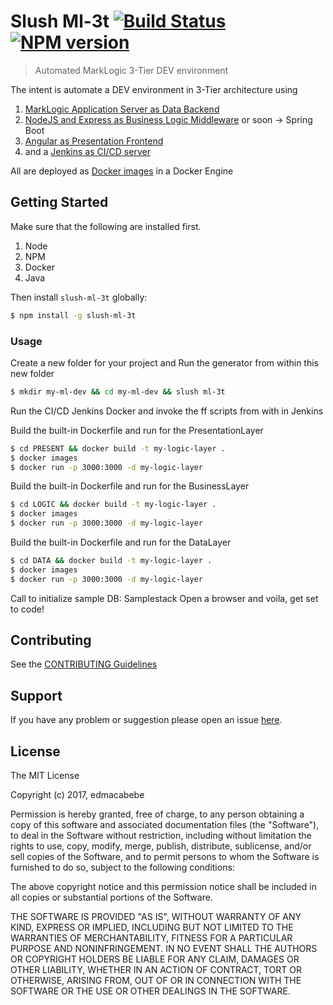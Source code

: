 # Slush Ml-3t [![Build Status](https://secure.travis-ci.org/edmacabebe/slush-ml-3t.png?branch=master)](https://travis-ci.org/edmacabebe/slush-ml-3t) [![NPM version](https://badge-me.herokuapp.com/api/npm/slush-ml-3t.png)](http://badges.enytc.com/for/npm/slush-ml-3t)

> Automated MarkLogic 3-Tier DEV environment

The intent is automate a DEV environment in 3-Tier architecture using 
1. [MarkLogic Application Server as Data Backend](www.marklogic.com)
2. [NodeJS and Express as Business Logic Middleware](www.npmjs.com) or soon -> Spring Boot
3. [Angular as Presentation Frontend](cli.angular.cio)
4. and a [Jenkins as CI/CD server](www.jenkins.org) 

All are deployed as [Docker images](www.docker.com) in a Docker Engine



## Getting Started

Make sure that the following are installed first.
1. Node
2. NPM
3. Docker
4. Java

Then install `slush-ml-3t` globally:

```bash
$ npm install -g slush-ml-3t
```

### Usage

Create a new folder for your project and Run the generator from within this new folder

```bash
$ mkdir my-ml-dev && cd my-ml-dev && slush ml-3t
```

Run the CI/CD Jenkins Docker and invoke the ff scripts from with in Jenkins

Build the built-in Dockerfile and run for the PresentationLayer

```bash
$ cd PRESENT && docker build -t my-logic-layer .
$ docker images
$ docker run -p 3000:3000 -d my-logic-layer
```
Build the built-in Dockerfile and run for the BusinessLayer

```bash
$ cd LOGIC && docker build -t my-logic-layer .
$ docker images
$ docker run -p 3000:3000 -d my-logic-layer
```

Build the built-in Dockerfile and run for the DataLayer

```bash
$ cd DATA && docker build -t my-logic-layer .
$ docker images
$ docker run -p 3000:3000 -d my-logic-layer
```

Call to initialize sample DB: Samplestack 
Open a browser and voila, get set to code!


## Contributing

See the [CONTRIBUTING Guidelines](https://github.com/edmacabebe/slush-ml-3t/blob/master/CONTRIBUTING.md)

## Support
If you have any problem or suggestion please open an issue [here](https://github.com/edmacabebe/slush-ml-3t/issues).

## License 

The MIT License

Copyright (c) 2017, edmacabebe

Permission is hereby granted, free of charge, to any person
obtaining a copy of this software and associated documentation
files (the "Software"), to deal in the Software without
restriction, including without limitation the rights to use,
copy, modify, merge, publish, distribute, sublicense, and/or sell
copies of the Software, and to permit persons to whom the
Software is furnished to do so, subject to the following
conditions:

The above copyright notice and this permission notice shall be
included in all copies or substantial portions of the Software.

THE SOFTWARE IS PROVIDED "AS IS", WITHOUT WARRANTY OF ANY KIND,
EXPRESS OR IMPLIED, INCLUDING BUT NOT LIMITED TO THE WARRANTIES
OF MERCHANTABILITY, FITNESS FOR A PARTICULAR PURPOSE AND
NONINFRINGEMENT. IN NO EVENT SHALL THE AUTHORS OR COPYRIGHT
HOLDERS BE LIABLE FOR ANY CLAIM, DAMAGES OR OTHER LIABILITY,
WHETHER IN AN ACTION OF CONTRACT, TORT OR OTHERWISE, ARISING
FROM, OUT OF OR IN CONNECTION WITH THE SOFTWARE OR THE USE OR
OTHER DEALINGS IN THE SOFTWARE.

